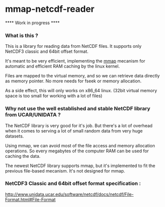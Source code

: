 mmap-netcdf-reader
==================

**** Work in progress ****


### What is this ?

This is a library for reading data from NetCDF files. It supports only NetCDF3 classic and 64bit offset format.

It's meant to be very efficient, implementing the [mmap](http://en.wikipedia.org/wiki/Mmap) mecanism for automatic and efficient RAM caching by the linux kernel.

Files are mapped to the virtual memory, and so we can retrieve data directly as memory pointer. No more needs for fseek or memory allocation.

As a side effect, this will only works on x86_64 linux. (32bit virtual memory space is too small for working with a lot of files)



### Why not use the well established and stable NetCDF library from UCAR/UNIDATA ?

The NetCDF library is very good for it's job. But there's a lot of overhead when it comes to serving a lot of small random data from very huge datasets.

Using mmap, we can avoid most of the file access and memory allocation operations. So every megabytes of the computer RAM can be used for caching the data.

The newest NetCDF library supports mmap, but it's implemented to fit the previous file-based mecanism. It's not designed for mmap.


### NetCDF3 Classic and 64bit offset format specification :
http://www.unidata.ucar.edu/software/netcdf/docs/netcdf/File-Format.html#File-Format
